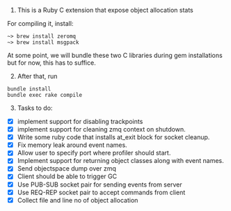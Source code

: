 1. This is a Ruby C extension that expose object allocation stats

For compiling it, install:

```
~> brew install zeromq
~> brew install msgpack
```

At some point, we will bundle these two C libraries during gem installations
but for now, this has to suffice.

2. After that, run

```
bundle install
bundle exec rake compile
```

3. Tasks to do:

* [X] implement support for disabling trackpoints
* [X] implement support for cleaning zmq context on shutdown.
* [X] Write some ruby code that installs at_exit block for socket cleanup.
* [X] Fix memory leak around event names.
* [X] Allow user to specify port where profiler should start.
* [X] Implement support for returning object classes along with event names.
* [X] Send objectspace dump over zmq
* [X] Client should be able to trigger GC
* [X] Use PUB-SUB socket pair for sending events from server
* [X] Use REQ-REP socket pair to accept commands from client
* [X] Collect file and line no of object allocation
